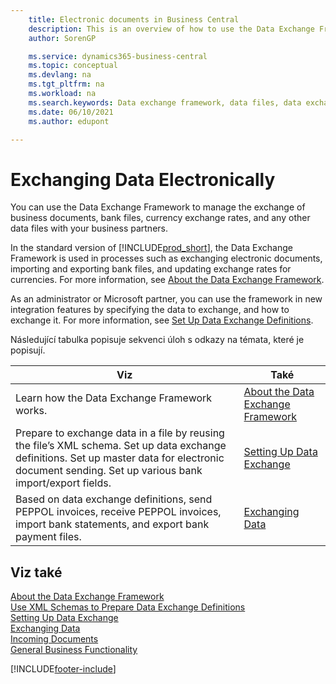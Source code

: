 ```yaml
---
    title: Electronic documents in Business Central
    description: This is an overview of how to use the Data Exchange Framework to manage the exchange of data in business documents like bank files and currency exchange rates.
    author: SorenGP

    ms.service: dynamics365-business-central
    ms.topic: conceptual
    ms.devlang: na
    ms.tgt_pltfrm: na
    ms.workload: na
    ms.search.keywords: Data exchange framework, data files, data exchange, electronic document, invoice, Business Central, business document, standard-compliant file
    ms.date: 06/10/2021
    ms.author: edupont

---
```


# Exchanging Data Electronically
You can use the Data Exchange Framework to manage the exchange of business documents, bank files, currency exchange rates, and any other data files with your business partners.

In the standard version of [!INCLUDE[prod_short](includes/prod_short.md)], the Data Exchange Framework is used in processes such as exchanging electronic documents, importing and exporting bank files, and updating exchange rates for currencies. For more information, see [About the Data Exchange Framework](across-about-the-data-exchange-framework.md).

As an administrator or Microsoft partner, you can use the framework in new integration features by specifying the data to exchange, and how to exchange it. For more information, see [Set Up Data Exchange Definitions](across-how-to-set-up-data-exchange-definitions.md).

Následující tabulka popisuje sekvenci úloh s odkazy na témata, které je popisují.

| Viz | Také |
|--------|---------|  
| Learn how the Data Exchange Framework works. | [About the Data Exchange Framework](across-about-the-data-exchange-framework.md) |
| Prepare to exchange data in a file by reusing the file’s XML schema. Set up data exchange definitions. Set up master data for electronic document sending. Set up various bank import/export fields. | [Setting Up Data Exchange](across-set-up-data-exchange.md) |
| Based on data exchange definitions, send PEPPOL invoices, receive PEPPOL invoices, import bank statements, and export bank payment files. | [Exchanging Data](across-exchange-data.md) |

## Viz také
[About the Data Exchange Framework](across-about-the-data-exchange-framework.md)  
[Use XML Schemas to Prepare Data Exchange Definitions](across-how-to-use-xml-schemas-to-prepare-data-exchange-definitions.md)  
[Setting Up Data Exchange](across-set-up-data-exchange.md)  
[Exchanging Data](across-exchange-data.md)  
[Incoming Documents](across-income-documents.md)  
[General Business Functionality](ui-across-business-areas.md)


[!INCLUDE[footer-include](includes/footer-banner.md)]